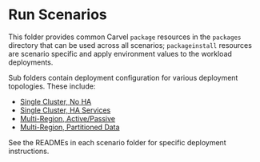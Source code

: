 # Run Scenarios

This folder provides common Carvel `package` resources in the `packages` directory that can be used across all scenarios; `packageinstall` 
resources are scenario specific and apply environment values to the workload deployments.

Sub folders contain deployment configuration for various deployment topologies.  These include:

- [Single Cluster, No HA](single-cluster-no-ha/README.md)
- [Single Cluster, HA Services](single-cluster-ha-services/README.md)
- [Multi-Region, Active/Passive](multi-region-active-passive/README.md)
- [Multi-Region, Partitioned Data](multi-region-partitioned-data/README.md)

See the READMEs in each scenario folder for specific deployment instructions.

